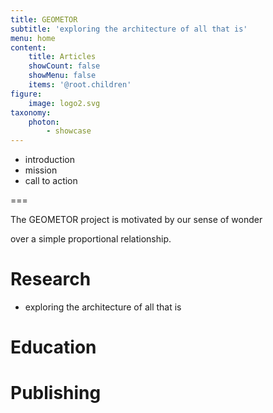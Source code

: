 ```yaml
---
title: GEOMETOR
subtitle: 'exploring the architecture of all that is'
menu: home
content:
    title: Articles
    showCount: false
    showMenu: false
    items: '@root.children'
figure:
    image: logo2.svg
taxonomy:
    photon:
        - showcase
---
```


- introduction
- mission
- call to action

===

The GEOMETOR project is motivated by our sense of wonder

over a simple proportional relationship.

# Research

- exploring the architecture of all that is

# Education

# Publishing


